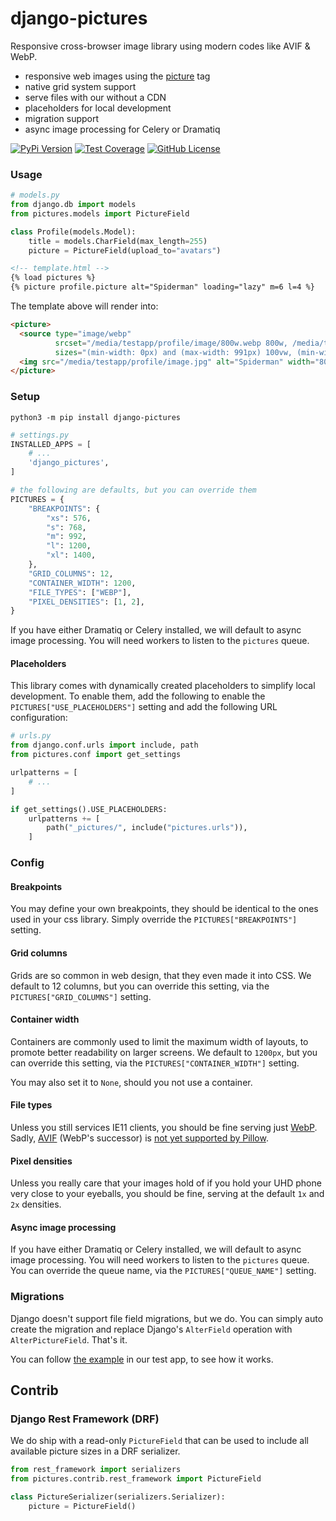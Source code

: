 # django-pictures

Responsive cross-browser image library using modern codes like AVIF & WebP.

* responsive web images using the [picture](https://developer.mozilla.org/en-US/docs/Web/HTML/Element/picture) tag
* native grid system support
* serve files with our without a CDN
* placeholders for local development
* migration support
* async image processing for Celery or Dramatiq

[![PyPi Version](https://img.shields.io/pypi/v/django-pictures.svg)](https://pypi.python.org/pypi/django-pictures/)
[![Test Coverage](https://codecov.io/gh/codingjoe/django-pictures/branch/main/graph/badge.svg)](https://codecov.io/gh/codingjoe/django-pictures)
[![GitHub License](https://img.shields.io/github/license/codingjoe/django-pictures)](https://raw.githubusercontent.com/codingjoe/django-pictures/master/LICENSE)

### Usage

```python
# models.py
from django.db import models
from pictures.models import PictureField

class Profile(models.Model):
    title = models.CharField(max_length=255)
    picture = PictureField(upload_to="avatars")
```

```html
<!-- template.html -->
{% load pictures %}
{% picture profile.picture alt="Spiderman" loading="lazy" m=6 l=4 %}
```

The template above will render into:
```html
<picture>
  <source type="image/webp"
          srcset="/media/testapp/profile/image/800w.webp 800w, /media/testapp/profile/image/100w.webp 100w, /media/testapp/profile/image/200w.webp 200w, /media/testapp/profile/image/300w.webp 300w, /media/testapp/profile/image/400w.webp 400w, /media/testapp/profile/image/500w.webp 500w, /media/testapp/profile/image/600w.webp 600w, /media/testapp/profile/image/700w.webp 700w"
          sizes="(min-width: 0px) and (max-width: 991px) 100vw, (min-width: 992px) and (max-width: 1199px) 33vw, 600px">
  <img src="/media/testapp/profile/image.jpg" alt="Spiderman" width="800" height="800" loading="lazy">
</picture>
```

### Setup

```shell
python3 -m pip install django-pictures
```

```python
# settings.py
INSTALLED_APPS = [
    # ...
    'django_pictures',
]

# the following are defaults, but you can override them
PICTURES = {
    "BREAKPOINTS": {
        "xs": 576,
        "s": 768,
        "m": 992,
        "l": 1200,
        "xl": 1400,
    },
    "GRID_COLUMNS": 12,
    "CONTAINER_WIDTH": 1200,
    "FILE_TYPES": ["WEBP"],
    "PIXEL_DENSITIES": [1, 2],
}
```

If you have either Dramatiq or Celery installed, we will default to async
image processing. You will need workers to listen to the `pictures` queue.

#### Placeholders

This library comes with dynamically created placeholders to simplify local
development. To enable them, add the following to enable the
`PICTURES["USE_PLACEHOLDERS"]` setting and add the following URL configuration:

```python
# urls.py
from django.conf.urls import include, path
from pictures.conf import get_settings

urlpatterns = [
    # ...
]

if get_settings().USE_PLACEHOLDERS:
    urlpatterns += [
        path("_pictures/", include("pictures.urls")),
    ]
```

### Config

#### Breakpoints

You may define your own breakpoints, they should be identical to the ones used
in your css library. Simply override the `PICTURES["BREAKPOINTS"]` setting.

#### Grid columns

Grids are so common in web design, that they even made it into CSS.
We default to 12 columns, but you can override this setting, via the
`PICTURES["GRID_COLUMNS"]` setting.

#### Container width

Containers are commonly used to limit the maximum width of layouts,
to promote better readability on larger screens. We default to `1200px`,
but you can override this setting, via the `PICTURES["CONTAINER_WIDTH"]` setting.

You may also set it to `None`, should you not use a container.

#### File types

Unless you still services IE11 clients, you should be fine serving just
[WebP](https://caniuse.com/webp). Sadly, [AVIF](https://caniuse.com/avif)
(WebP's successor) is
[not yet supported by Pillow](https://github.com/python-pillow/Pillow/pull/5201).

#### Pixel densities

Unless you really care that your images hold of if you hold your UHD phone very
close to your eyeballs, you should be fine, serving at the default `1x` and `2x`
densities.


#### Async image processing

If you have either Dramatiq or Celery installed, we will default to async
image processing. You will need workers to listen to the `pictures` queue.
You can override the queue name, via the `PICTURES["QUEUE_NAME"]` setting.

### Migrations

Django doesn't support file field migrations, but we do.
You can simply auto create the migration and replace Django's
`AlterField` operation with `AlterPictureField`. That's it.

You can follow [the example][migration] in our test app, to see how it works.

[migration]: tests/testapp/migrations/0002_alter_profile_picture.py


## Contrib

### Django Rest Framework (DRF)

We do ship with a read-only `PictureField` that can be used to include all
available picture sizes in a DRF serializer.

```python
from rest_framework import serializers
from pictures.contrib.rest_framework import PictureField

class PictureSerializer(serializers.Serializer):
    picture = PictureField()
```
